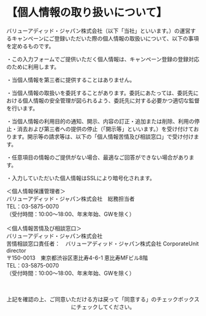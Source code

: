 <main>
<h1>【個人情報の取り扱いについて】</h1>
<div class="defaultpage">
<div>
<div class="subsection">
<p>バリューアディッド・ジャパン株式会社（以下「当社」といいます。）の運営するキャンペーンにご登録いただいた際の個人情報の取扱いについて、以下の事項を定めるものです。</p>
</div>

<div class="subsection">
<p>・この入力フォームでご提供いただく個人情報は、キャンペーン登録の登録対応のために利用します。</p>
<p>・当個人情報を第三者に提供することはありません。</p>
<p>・当個人情報の取扱いを委託することがあります。委託にあたっては、委託先における個人情報の安全管理が図られるよう、委託先に対する必要かつ適切な監督を行います。</p>
<p>・当個人情報の利用目的の通知、開示、内容の訂正・追加または削除、利用の停止・消去および第三者への提供の停止（「開示等」といいます。）を受け付けております。開示等の請求等は、以下の「個人情報苦情及び相談窓口」で受け付けます。</p>
<p>・任意項目の情報のご提供がない場合、最適なご回答ができない場合があります。</p>
<p>・入力していただいた個人情報はSSLにより暗号化されます。</p>
</div>
<div class="subsection">
<p>
＜個人情報保護管理者＞<br>
バリューアディッド・ジャパン株式会社　総務担当者<br>
TEL：03-5875-0070　　<br>
（受付時間：10:00～18:00、年末年始、GWを除く）<br>
<br>
＜個人情報苦情及び相談窓口＞<br>
バリューアディッド・ジャパン株式会社<br>
苦情相談窓口責任者：　バリューアディッド・ジャパン株式会社 CorporateUnit　director<br>
〒150-0013　東京都渋谷区恵比寿4-6-1 恵比寿MFビル8階<br>
TEL：03-5875-0070　　<br>
（受付時間：10:00～18:00、年末年始、GWを除く）<br><br><br>

</p>
<p style="text-align:center;">
上記を確認の上、ご同意いただける方は戻って「同意する」のチェックボックスにチェックしてください。
</p>
</div>
</div>
</div><!--defaultpage-->

</main>
